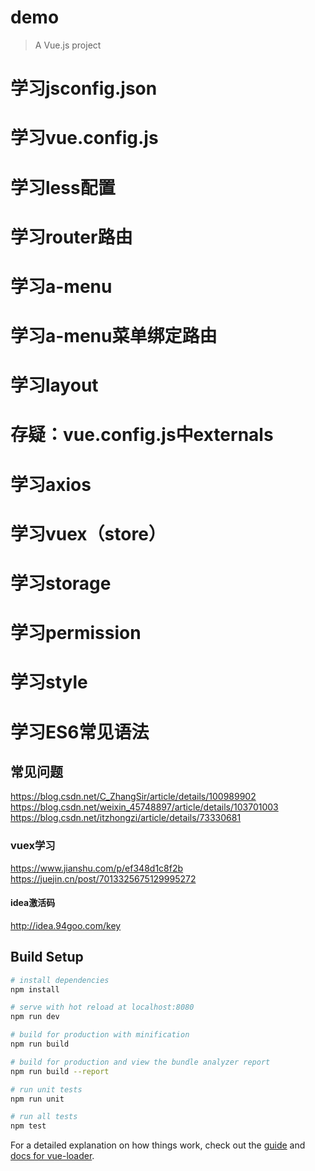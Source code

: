 # demo

> A Vue.js project

# 学习jsconfig.json
# 学习vue.config.js
# 学习less配置
# 学习router路由
# 学习a-menu
# 学习a-menu菜单绑定路由
# 学习layout
# 存疑：vue.config.js中externals
# 学习axios
# 学习vuex（store）
# 学习storage
# 学习permission
# 学习style
# 学习ES6常见语法

## 常见问题

https://blog.csdn.net/C_ZhangSir/article/details/100989902
https://blog.csdn.net/weixin_45748897/article/details/103701003
https://blog.csdn.net/itzhongzi/article/details/73330681


### vuex学习

https://www.jianshu.com/p/ef348d1c8f2b
https://juejin.cn/post/7013325675129995272


#### idea激活码

http://idea.94goo.com/key


## Build Setup

``` bash
# install dependencies
npm install

# serve with hot reload at localhost:8080
npm run dev

# build for production with minification
npm run build

# build for production and view the bundle analyzer report
npm run build --report

# run unit tests
npm run unit

# run all tests
npm test
```

For a detailed explanation on how things work, check out the [guide](http://vuejs-templates.github.io/webpack/) and [docs for vue-loader](http://vuejs.github.io/vue-loader).
